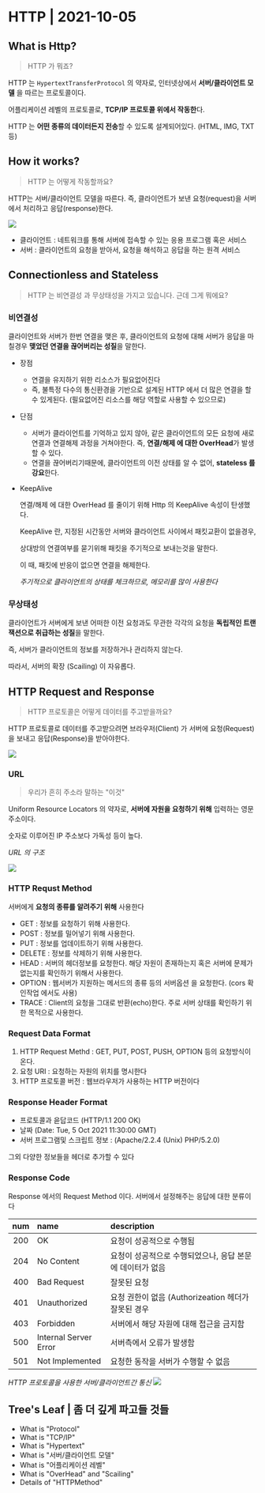 # HTTP | 2021-10-05
## What is Http?
> HTTP 가 뭐죠?

HTTP 는 `HypertextTransferProtocol` 의 약자로, 인터넷상에서 **서버/클라이언트 모델** 을 따르는 프로토콜이다.

어플리케이션 레벨의 프로토콜로, **TCP/IP 프로토콜 위에서 작동한**다.

HTTP 는 **어떤 종류의 데이터든지 전송**할 수 있도록 설계되어있다. (HTML, IMG, TXT 등)

## How it works?
> HTTP 는 어떻게 작동할까요?

HTTP는 서버/클라이언트 모델을 따른다.
즉, 클라이언트가 보낸 요청(request)을 서버에서 처리하고 응답(response)한다.

![](https://img1.daumcdn.net/thumb/R1280x0/?scode=mtistory2&fname=https%3A%2F%2Ft1.daumcdn.net%2Fcfile%2Ftistory%2F99E63F4B5B6FCA4A01)

- 클라이언트 : 네트워크를 통해 서버에 접속할 수 있는 응용 프로그램 혹은 서비스
- 서버 : 클라이언트의 요청을 받아서, 요청을 해석하고 응답을 하는 원격 서비스

## Connectionless and Stateless
> HTTP 는 비연결성 과 무상태성을 가지고 있습니다. 근데 그게 뭐에요?
### 비연결성
클라이언트와 서버가 한번 연결을 맺은 후, 클라이언트의 요청에 대해 서버가 응답을 마칠경우 **맺었던 연결을 끊어버리는 성질**을 말한다.

- 장점 
    - 연결을 유지하기 위한 리소스가 필요없어진다
    - 즉, 불특정 다수의 통신환경을 기반으로 설계된 HTTP 에서 더 많은 연결을 할 수 있게된다. (필요없어진 리소스를 해당 역할로 사용할 수 있으므로)
- 단점
    - 서버가 클라이언트를 기억하고 있지 않아, 같은 클라이언트의 모든 요청에 새로 연결과 연결해제 과정을 거쳐야한다. 즉, **연결/해제 에 대한 OverHead**가 발생할 수 있다.
    - 연결을 끊어버리기때문에, 클라이언트의 이전 상태를 알 수 없어, **stateless 를 강요**한다.
- KeepAlive
    
    연결/해제 에 대한 OverHead 를 줄이기 위해 Http 의 KeepAlive 속성이 탄생했다.
    
    KeepAlive 란, 지정된 시간동안 서버와 클라이언트 사이에서 패킷교환이 없을경우, 

    상대방의 연결여부를 묻기위해 패킷을 주기적으로 보내는것을 말한다.

    이 때, 패킷에 반응이 없으면 연결을 해제한다.

    _주기적으로 클라이언트의 상태를 체크하므로, 메모리를 많이 사용한다_
### 무상태성
클라이언트가 서버에게 보낸 어떠한 이전 요청과도 무관한 각각의 요청을 **독립적인 트랜잭션으로 취급하는 성질**을 말한다. 

즉, 서버가 클라이언트의 정보를 저장하거나 관리하지 않는다.

따라서, 서버의 확장 (Scailing) 이 자유롭다.

## HTTP Request and Response
> HTTP 프로토콜은 어떻게 데이터를 주고받을까요?

HTTP 프로토콜로 데이터를 주고받으려면 브라우저(Client) 가 서버에 요청(Request)을 보내고 응답(Response)을 받아야한다.

![](https://joshua1988.github.io/images/posts/web/http/request-response.png)

### URL
> 우리가 흔히 주소라 말하는 "이것"

Uniform Resource Locators 의 약자로, **서버에 자원을 요청하기 위해** 입력하는 영문주소이다. 

숫자로 이루어진 IP 주소보다 가독성 등이 높다.

_URL 의 구조_

![](https://joshua1988.github.io/images/posts/web/http/url-structure.png)

### HTTP Requst Method
서버에게 **요청의 종류를 알려주기 위해** 사용한다

- GET : 정보를 요청하기 위해 사용한다.
- POST : 정보를 밀어넣기 위해 사용한다.
- PUT : 정보를 업데이트하기 위해 사용한다.
- DELETE : 정보를 삭제하기 위해 사용한다.
- HEAD : 서버의 헤더정보를 요청한다. 해당 자원이 존재하는지 혹은 서버에 문제가 없는지를 확인하기 위해서 사용한다.
- OPTION : 웹서버가 지원하는 메서드의 종류 등의 서버옵션 을 요청한다. (cors 확인작업 에서도 사용)
- TRACE : Client의 요청을 그대로 반환(echo)한다. 주로 서버 상태를 확인하기 위한 목적으로 사용한다.

### Request Data Format
1. HTTP Request Methd : GET, PUT, POST, PUSH, OPTION 등의 요청방식이 온다.
2. 요청 URI : 요청하는 자원의 위치를 명시한다
3. HTTP 프로토콜 버전 : 웹브라우저가 사용하는 HTTP 버전이다
### Response Header Format
- 프로토콜과 읃답코드 (HTTP/1.1 200 OK)
- 날짜 (Date: Tue, 5 Oct 2021 11:30:00 GMT)
- 서버 프로그램및 스크립트 정보 : (Apache/2.2.4 (Unix) PHP/5.2.0)

그외 다양한 정보들을 헤더로 추가할 수 있다
### Response Code
Response 에서의 Request Method 이다. 서버에서 설정해주는 응답에 대한 분류이다

|num|name|description|
|:---:|:------|:----------|
|200|OK|요청이 성공적으로 수행됨|
|204|No Content|요청이 성공적으로 수행되었으나, 응답 본문에 데이터가 없음|
|400|Bad Request|잘못된 요청|
|401|Unauthorized|요청 권한이 없음 (Authorizeation 헤더가 잘못된 경우|
|403|Forbidden|서버에서 해당 자원에 대해 접근을 금지함|
|500|Internal Server Error|서버측에서 오류가 발생함|
|501|Not Implemented|요청한 동작을 서버가 수행할 수 없음|


_HTTP 프로토콜을 사용한 서버/클라이언트간 통신_
![](https://joshua1988.github.io/images/posts/web/http/http-full-structure.png)

## Tree's Leaf | 좀 더 깊게 파고들 것들
- What is "Protocol"
- What is "TCP/IP"
- What is "Hypertext"
- What is "서버/클라이언트 모델"
- What is "어플리케이션 레벨"
- What is "OverHead" and "Scailing"
- Details of "HTTPMethod"